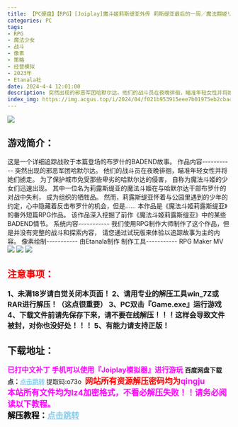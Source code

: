 ```yaml
---
title: 【PC硬盘】【RPG】[Joiplay]魔斗姬莉斯缇亚外传 莉斯缇亚最后的一周／魔法闘姫リルスティア リルスティア最後の一週間 v1.0
categories: PC
tags:
- RPG
- 魔法少女
- 战斗
- 像素
- 策略
- 经营模拟
- 2023年
- Etanala社
date: 2024-4-4 12:01:00
description: 突然出现的邪恶军团哈默尔达。他们的战斗员在夜晚徘徊，瞄准年轻女性并将她们掳走。为了保护城市免受那些卑劣的哈默尔达的侵害，自称为魔法斗姬的少女们迅速出现。其中一位名为莉露斯缇亚的魔法斗姬在与哈默尔达干部布罗什的对战中失利，成为组织的牺牲品。
index_img: https://img.acgus.top/i/2024/04/f021b953915eee7b01975eb2cba498f0.webp
---
```

![](https://img.acgus.top/i/2024/04/f021b953915eee7b01975eb2cba498f0.webp)
## 游戏简介：
这是一个详细追踪战败于本篇登场的布罗什的BADEND故事。
作品内容-----------
突然出现的邪恶军团哈默尔达。
他们的战斗员在夜晚徘徊，瞄准年轻女性并将她们掳走。
为了保护城市免受那些卑劣的哈默尔达的侵害，
自称为魔法斗姬的少女们迅速出现。
其中一位名为莉露斯缇亚的魔法斗姬在与哈默尔达干部布罗什的对战中失利，
成为组织的牺牲品。
然而，莉露斯缇亚怀着与公园里遇到的少年的约定，心中隐藏着反击布罗什的机会，但是……
本作品是《魔法斗姬莉露斯缇亚》的番外短篇RPG作品。
该作品深入挖掘了前作《魔法斗姬莉露斯缇亚》中的某些BADEND情节。
系统内容-----------
我们使用RPG制作大师制作了这个作品，但是并没有完整的战斗和探索内容，
请您通过试玩版来体验以追踪故事为主的内容。
像素绘制-----------
由Etanala制作
制作工具-----------
RPG Maker MV
![](https://img.acgus.top/i/2024/04/edc1ec682b3566762130399790b3c721.webp)
![](https://img.acgus.top/i/2024/04/f942c0e3eb5c1ce9414521427e629057.webp)
![](https://img.acgus.top/i/2024/04/05cc6e717dcdfe8c637f255a3d18a30d.webp)






## <font color=#FF0000 >注意事项：</font>
<font size=3><b>1、未满18岁请自觉关闭本页面！
2、请用专业的解压工具win_7Z或RAR进行解压！（这点很重要）
3、PC双击『Game.exe』运行游戏
4、下载文件前请先保存下来，请不要在线解压！！！这样会导致文件被封，对你也没好处！！！
5、有能力请支持正版！</b></font>

## 下载地址：
<font color=#FF00FF size=3><b>已打中文补丁</b></font>
<font color=#FF00FF size=3>**手机可以使用『Joiplay模拟器』进行游玩**</font>
<b>百度网盘下载点：</b><a href="https://pan.baidu.com/s/1BcecK4GiN7CTBcl34tKg5A?pwd=o73o" style="color: #87CEEB;"><b>点击跳转</b></a> 提取码:o73o
<a style="padding: 0" href="https://post.qingju.org/AD/"><img style="max-width:100%" src="https://img.acgus.top/i/2024/07/478f689b8021d8d499ab43d21acf137a.gif" alt=""></a>
<b><font color=#FF0000 size=4>网站所有资源解压密码均为</b></font><b><font color=#FF00FF size=4>qingju</font><font color=#FF0000 ></font></b><br><b><font color=#FF00FF size=4>本站所有文件均为lz4加密格式，不看必解压失败！！请务必阅读以下教程。</b></font><br><b><font color=#000 size=4>解压教程：</b><a href="https://post.qingju.org/tutorial/000/" style="color: #87CEEB;"><b>点击跳转</b></a>